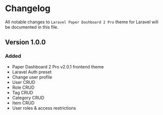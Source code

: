 # Changelog

All notable changes to `Laravel Paper Dashboard 2 Pro` theme for Laravel will be documented in this file.

## Version 1.0.0

### Added
- Paper Dashboard 2 Pro v2.0.1 frontend theme
- Laravel Auth preset
- Change user profile
- User CRUD
- Role CRUD
- Tag CRUD
- Category CRUD
- Item CRUD
- User roles & access restrictions
